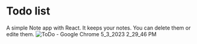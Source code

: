 # Todo list 
A simple Note app with React. It keeps your notes. You can delete them or edite  them.
![ToDo - Google Chrome 5_3_2023 2_29_46 PM](https://user-images.githubusercontent.com/125316110/235886953-2e00fcc5-690b-439d-ae22-1a225e6b4333.png)
